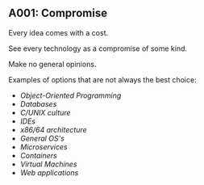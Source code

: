 ## A001: Compromise

Every idea comes with a cost. 

See every technology as a compromise of some kind.

Make no general opinions.

Examples of options that are not always the best choice:

- *Object-Oriented Programming*
- *Databases*
- *C/UNIX culture*
- *IDEs*
- *x86/64 architecture*
- *General OS's*
- *Microservices*
- *Containers*
- *Virtual Machines*
- *Web applications*



